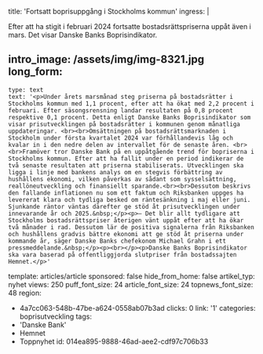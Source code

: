 title: 'Fortsatt boprisuppgång i Stockholms kommun'
ingress: |
  <p>Efter att ha stigit i februari 2024 fortsatte bostadsrättspriserna uppåt även i mars. Det visar Danske Banks Boprisindikator.
  </p>
  
intro_image: /assets/img/img-8321.jpg
long_form:
  -
    type: text
    text: '<p>Under årets marsmånad steg priserna på bostadsrätter i Stockholms kommun med 1,1 procent, efter att ha ökat med 2,2 procent i februari. Efter säsongsrensning landar resultaten på 0,8 procent respektive 0,1 procent. Detta enligt Danske Banks Boprisindikator som visar prisutvecklingen på bostadsrätter i kommunen genom månatliga uppdateringar. <br><br>Omsättningen på bostadsrättsmarknaden i Stockholm under första kvartalet 2024 var förhållandevis låg och kvalar in i den nedre delen av intervallet för de senaste åren. <br><br>Framöver tror Danske Bank på en uppåtgående trend för bopriserna i Stockholms kommun. Efter att ha fallit under en period indikerar de två senaste resultaten att priserna stabiliserats. Utvecklingen ska ligga i linje med bankens analys om en stegvis förbättring av hushållens ekonomi, vilken påverkas av sådant som sysselsättning, reallöneutveckling och finansiellt sparande.<br><br>Dessutom beskrivs den fallande inflationen nu som ett faktum och Riksbanken uppges ha levererat klara och tydliga besked om räntesänkning i maj eller juni. Sjunkande räntor väntas därefter ge stöd åt prisutvecklingen under innevarande år och 2025.&nbsp;</p><p>– Det blir allt tydligare att Stockholms bostadsrättspriser återigen vänt uppåt efter att ha ökar två månader i rad. Dessutom lär de positiva signalerna från Riksbanken och hushållens gradvis bättre ekonomi att ge stöd åt priserna under kommande år, säger Danske Banks chefekonom Michael Grahn i ett pressmeddelande.&nbsp;</p><p><br></p><p>Danske Banks Boprisindikator ska vara baserad på offentliggjorda slutpriser från bostadssajten Hemnet.</p>'
template: articles/article
sponsored: false
hide_from_home: false
artikel_typ: nyhet
views: 250
puff_font_size: 24
article_font_size: 24
topnews_font_size: 48
region:
  - 4a7cc063-548b-47be-a624-0558ab07b3ad
clicks: 0
link: '1'
categories: boprisutveckling
tags:
  - 'Danske Bank'
  - Hemnet
  - Toppnyhet
id: 014ea895-9888-46ad-aee2-cdf97c706b33
